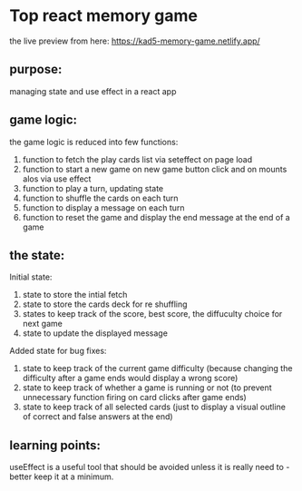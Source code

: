# Top react memory game
the live preview from here: https://kad5-memory-game.netlify.app/

## purpose:

managing state and use effect in a react app

## game logic:

the game logic is reduced into few functions:
1. function to fetch the play cards list via seteffect on page load
2. function to start a new game on new game button click and on mounts alos via use effect
3. function to play a turn, updating state
4. function to shuffle the cards on each turn
5. function to display a message on each turn
6. function to reset the game and display the end message at the end of a game

## the state:
Initial state:
1. state to store the intial fetch
2. state to store the cards deck for re shuffling
3. states to keep track of the score, best score, the diffuculty choice for next game
4. state to update the displayed message
   
Added state for bug fixes:

1. state to keep track of the current game difficulty (because changing the difficulty after a game ends would display a wrong score)
2. state to keep track of whether a game is running or not (to prevent unnecessary function firing on card clicks after game ends)
3. state to keep track of all selected cards (just to display a visual outline of correct and false answers at the end)

## learning points:
useEffect is a useful tool that should be avoided unless it is really need to - better keep it at a minimum. 
